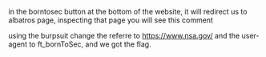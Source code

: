 in the borntosec button at the bottom of the website, it will redirect us to albatros page, inspecting that page you will see this comment

<!--

<!--
You must come from : "https://www.nsa.gov/".
-->



<!--
																																																																	Let's use this browser : "ft_bornToSec". It will help you a lot.
-->


using the burpsuit change the referre to https://www.nsa.gov/ and the user-agent to ft_bornToSec, and we got the flag.